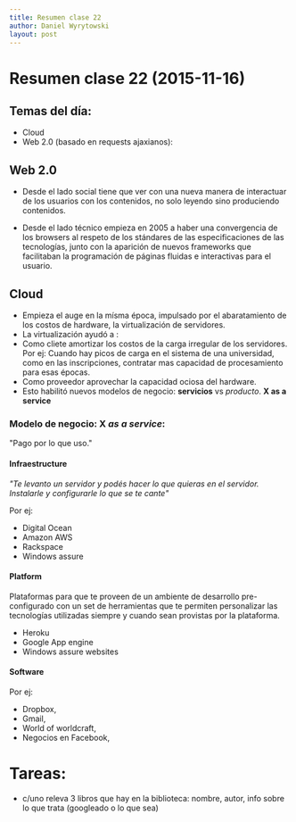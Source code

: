 ```yaml
---
title: Resumen clase 22
author: Daniel Wyrytowski
layout: post
---
```


Resumen clase 22 (2015-11-16)
=============================


## Temas del día:
+ Cloud
+ Web 2.0 (basado en requests ajaxianos):

## Web 2.0
+ Desde el lado social tiene que ver con una nueva manera de interactuar de los usuarios con los contenidos, no solo leyendo sino produciendo contenidos.

+ Desde el lado técnico empieza en 2005 a haber una convergencia de los browsers al respeto de los stándares de las especificaciones de las tecnologías, junto con la aparición de nuevos frameworks que facilitaban la programación de páginas fluidas e interactivas para el usuario.

## Cloud
+ Empieza el auge en la mísma época, impulsado por el abaratamiento de los costos de hardware, la virtualización de servidores.
 + La virtualización ayudó a :
  + Como cliete amortizar los costos de la carga irregular de los servidores. Por ej: Cuando hay picos de carga en el sistema de una universidad, como en las inscripciones, contratar mas capacidad de procesamiento para esas épocas.
  + Como proveedor aprovechar la capacidad ociosa del hardware.
+ Esto habilitó nuevos modelos de negocio: __servicios__ vs _producto_. __X as a service__

### Modelo de negocio: X _as a service_:

"Pago por lo que uso."

#### Infraestructure
_"Te levanto un servidor y podés hacer lo que quieras en el servidor. Instalarle y configurarle lo que se te cante"_

Por ej:
+ Digital Ocean
+ Amazon AWS
+ Rackspace
+ Windows assure

#### Platform
Plataformas para que te proveen de un ambiente de desarrollo pre-configurado con un set de herramientas que te permiten personalizar las tecnologías utilizadas siempre y cuando sean provistas por la plataforma.
+ Heroku
+ Google App engine
+ Windows assure websites

#### Software
Por ej:
+ Dropbox,
+ Gmail,
+ World of worldcraft,
+ Negocios en Facebook,


# Tareas:
+ c/uno releva 3 libros que hay en la biblioteca: nombre, autor, info sobre lo que trata (googleado o lo que sea)
